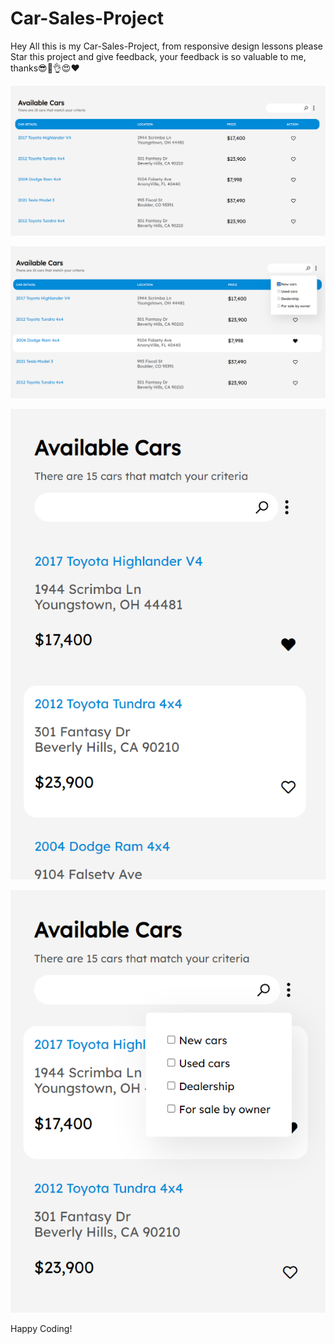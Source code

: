 # Car-Sales-Project
   
  
Hey All this is my Car-Sales-Project, from responsive design lessons please Star this project and give feedback, your feedback is so valuable to me, thanks😎🥳👌😍❤️    
         

![Alt text](<Screenshot 2024-01-18 093649.png>) 



![Alt text](<Screenshot 2024-01-18 094537.png>)

   

![Alt text](<Screenshot 2024-01-18 093804.png>) 

   

![Alt text](<Screenshot 2024-01-18 093748.png>)
      
      
         
Happy Coding!  
 
